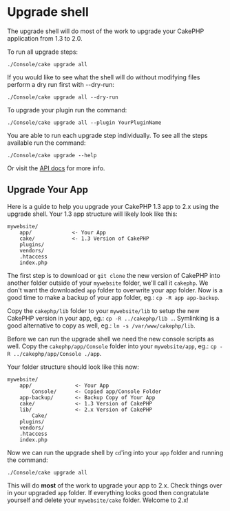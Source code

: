 # Upgrade shell

The upgrade shell will do most of the work to upgrade your CakePHP application
from 1.3 to 2.0.

To run all upgrade steps:

    ./Console/cake upgrade all

If you would like to see what the shell will do without modifying files perform
a dry run first with --dry-run:

    ./Console/cake upgrade all --dry-run

To upgrade your plugin run the command:

    ./Console/cake upgrade all --plugin YourPluginName

You are able to run each upgrade step individually. To see all the steps
available run the command:

    ./Console/cake upgrade --help

Or visit the [API docs](https://api.cakephp.org/2.x/class-UpgradeShell.md) for more info.

## Upgrade Your App

Here is a guide to help you upgrade your CakePHP 1.3 app to 2.x using the
upgrade shell. Your 1.3 app structure will likely look like this:

    mywebsite/
        app/             <- Your App
        cake/            <- 1.3 Version of CakePHP
        plugins/
        vendors/
        .htaccess
        index.php

The first step is to download or `git clone` the new version of CakePHP into
another folder outside of your `mywebsite` folder, we'll call it `cakephp`.
We don't want the downloaded `app` folder to overwrite your app folder. Now is
a good time to make a backup of your app folder, eg.: `cp -R app app-backup`.

Copy the `cakephp/lib` folder to your `mywebsite/lib` to setup the new
CakePHP version in your app, eg.: `cp -R ../cakephp/lib .`. Symlinking is a
good alternative to copy as well, eg.: `ln -s /var/www/cakephp/lib`.

Before we can run the upgrade shell we need the new console scripts as well.
Copy the `cakephp/app/Console` folder into your `mywebsite/app`, eg.:
`cp -R ../cakephp/app/Console ./app`.

Your folder structure should look like this now:

    mywebsite/
        app/              <- Your App
            Console/      <- Copied app/Console Folder
        app-backup/       <- Backup Copy of Your App
        cake/             <- 1.3 Version of CakePHP
        lib/              <- 2.x Version of CakePHP
            Cake/
        plugins/
        vendors/
        .htaccess
        index.php

Now we can run the upgrade shell by `cd`'ing into your `app` folder and
running the command:

    ./Console/cake upgrade all

This will do **most** of the work to upgrade your app to 2.x. Check things over
in your upgraded `app` folder. If everything looks good then congratulate
yourself and delete your `mywebsite/cake` folder. Welcome to 2.x!
